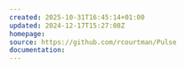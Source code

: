 ```yaml
---
created: 2025-10-31T16:45:14+01:00
updated: 2024-12-17T15:27:08Z
homepage:
source: https://github.com/rcourtman/Pulse
documentation:
---
```

